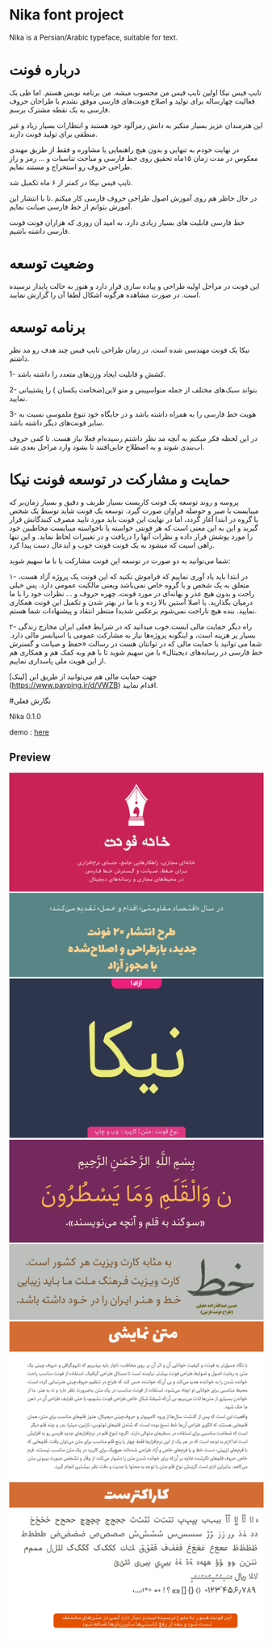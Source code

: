 # Nika font project

Nika is a  Persian/Arabic typeface, suitable for text.


# درباره فونت

تایپ فیس نیکا اولین تایپ فیس من محسوب میشه. من برنامه نویس هستم. اما طی یک فعالیت چهارساله برای تولید و اصلاح فونت‌های فارسی موفق نشدم با طراحان حروف فارسی به یک نقطه مشترک برسم. 

این هنرمندان عزیز بسیار متکبر به دانش رمزآلود خود هستند و انتظارات بسیار زیاد و غیر منطقی برای تولید فونت دارند.

در نهایت خودم به تنهایی و بدون هیچ راهنمایی یا مشاوره و فقط از طزیق مهندی معکوس در مدت زمان  ۱۵ماه تحقیق روی خط فارسی و مباحث تناسبات و … رمز و راز طراحی حروف رو استخراج و مستند نمایم.

تایپ فیس نیکا در کمتر از ۶ ماه تکمیل شد.

در حال حاظر هم روی آموزش اصول طراحی حروف فارسی کار میکنم .تا با انتشار این آموزش بتوانم از خط فارسی صیانت  نمایم.

خط فارسی قابلیت ‌های بسیار زیادی دارد. به امید آن روزی که هزاران فونت فونت فارسی داشته باشیم.


# وضعیت توسعه

این فونت در مراحل اولیه طراحی و پیاده سازی قرار دارد و هنوز به حالت پایدار نرسیده است.
در صورت مشاهده هرگونه اشکال لطفا آن را گزارش نمایید.

# برنامه توسعه

نیکا یک فونت مهندسی شده است. در زمان طراحی تایپ فیس چند هدف رو مد نظر داشتم.

1-  کشش و قابلیت ایجاد وزن‌های متعدد را داشته باشد.

2- بتواند سبک‌های مختلف از جمله منواسپیس و منو لاین(ضخامت یکسان ) را پشتیبانی نمایید.

3- هویت خط فارسی را به همراه داشته باشد و در جایگاه خود تنوع ملموسی نسبت به سایر فونت‌های دیگر داشته باشد.

در این لحظه فکر میکنم به آنچه مد نظر داشتم رسیده‌ام فعلا نیاز هست. تا کمی حروف اب‌بندی شوند و به اصطلاح جابی‌افتند تا بشود وارد مراحل بعدی شد.


# حمایت و مشارکت در توسعه فونت نیکا

پروسه و روند توسعه یک فونت کاریست بسیار ظریف و دقیق و بسیار زمان‌بر که میبایست با صبر و حوصله فراوان صورت گیرد. توسعه یک فونت شاید توسط یک شخص یا گروه در ابتدا آغاز گردد، اما در نهایت این فونت باید مورد تایید مصرف کنندگانش قرار گیرید و این به این معنی است که هر فونتی خواسته یا ناخواسته میبایست مخاطبین خود را مورد پوشش قرار داده  و نظرات آنها را دریافت و در تغییرات لحاظ نماید. و این تنها راهی اسیت که میشود به یک فونت فونت خوب و ایدعال دست پیدا کرد.

شما می‌توانید به دو صورت در توسعه این فونت مشارکت یا با ما سهیم شوید:

۱- در ابتدا باید یاد آوری نماییم که فراموش نکنید که این فونت یک پروژه آزاد هست، متعلق به یک شخص و یا گروه خاص نمی‌باشد ویعنی مالکیت عمومی دارد. پس خیلی راحت و بدون هیچ عذر و بهانه‌ای در مورد فونت، چهره حروف  و … نظرات خود را با ما درمیان بگذارید. یا اصلا آستین بالا زده و با ما در بهتر شدن و تکمیل این فونت همکاری نمایید. بنده هیچ ناراحت نمی‌شوم برعکس شدیدا منتظر انتقاد و پیشنهادات شما هستم.


۲- راه دیگر حمایت مالی ایست.خوب میدانید که در شرایط فعلی ایران مخارج زندگی بسیار پر هزینه است، و اینگونه پروژه‌ها نیاز به مشارکت عمومی یا اسپانسر مالی دارد.  شما می توانید با حمایت مالی که در توانتان هست در رسالت «حفظ و صیانت و گسترش خط فارسی در رسانه‌های دیجیتال» با من سهیم شوید تا با هم وبه کمک هم و  همکاری هم از این هویت ملی پاسداری نماییم.

جهت حمایت مالی هم می‌توانید از طریق این [لینک]   (https://www.payping.ir/d/VWZB) اقدام نمایید.



#نگارش فعلی

Nika 0.1.0

demo : [here](http://font-store.github.io/font-nika/online/)

## Preview
![Intro](docs/cell1.png)
![Intro](docs/cell2.png)
![Intro](docs/cell3.png)
![Intro](docs/cell4.png)
![Intro](docs/cell5.png)
![Intro](docs/cell6.png)
![Intro](docs/cell8.png)
